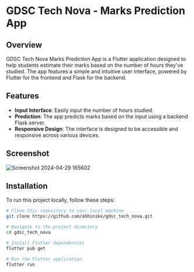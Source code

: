 # GDSC Tech Nova - Marks Prediction App

## Overview

GDSC Tech Nova Marks Prediction App is a Flutter application designed to help students estimate their marks based on the number of hours they've studied. The app features a simple and intuitive user interface, powered by Flutter for the frontend and Flask for the backend.

## Features

- **Input Interface**: Easily input the number of hours studied.
- **Prediction**: The app predicts marks based on the input using a backend Flask server.
- **Responsive Design**: The interface is designed to be accessible and responsive across various devices.

## Screenshot

![Screenshot 2024-04-29 165602](https://github.com/abhinike/gdsc_tech_nova/assets/143340791/997a83c6-e2c6-4634-a171-057de1c5a443)


## Installation

To run this project locally, follow these steps:

```bash
# Clone this repository to your local machine
git clone https://github.com/abhinike/gdsc_tech_nova.git

# Navigate to the project directory
cd gdsc_tech_nova

# Install Flutter dependencies
flutter pub get

# Run the Flutter application
flutter run

